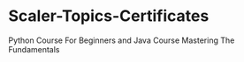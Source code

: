 # Scaler-Topics-Certificates
Python Course For Beginners and Java Course Mastering The Fundamentals
